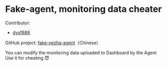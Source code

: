 # Fake-agent, monitoring data cheater  
Contributor: 
+ [dysf888](https://github.com/dysf888)

GitHub project: [fake-nezha-agent](https://github.com/dysf888/fake-nezha-agent)（Chinese）  


You can modify the monitoring data uploaded to Dashboard by the Agent  
Use it for cheating 😈
